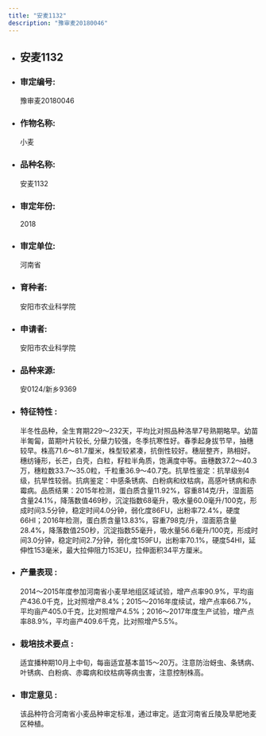 ```yaml
---
title: "安麦1132"
description: "豫审麦20180046"
---
```

* ## 安麦1132
* ###  审定编号:  
   豫审麦20180046

*  ### 作物名称:  
   小麦

*   ###  品种名称: 
    安麦1132

*   ### 审定年份: 
    2018

*   ### 审定单位:  
    河南省

*   ### 育种者:  
    安阳市农业科学院

*   ### 申请者:  
    安阳市农业科学院

*   ### 品种来源:  
    安0124/新乡9369

*   ### 特征特性 : 
     半冬性品种，全生育期229～232天，平均比对照品种洛旱7号熟期略早。幼苗半匍匐，苗期叶片较长, 分蘖力较强，冬季抗寒性好。春季起身拔节早，抽穗较早。株高71.6～81.7厘米，株型较紧凑，抗倒性较好。穗层整齐，熟相好。穗纺锤形，长芒，白壳，白粒，籽粒半角质，饱满度中等。亩穗数37.2～40.3万，穗粒数33.7～35.0粒，千粒重36.9～40.7克。抗旱性鉴定：抗旱级别4级，抗旱性较弱。抗病鉴定：中感条锈病、白粉病和纹枯病，高感叶锈病和赤霉病。品质结果：2015年检测，蛋白质含量11.92%，容重814克/升，湿面筋含量24.1%，降落数值469秒，沉淀指数68毫升，吸水量60.0毫升/100克，形成时间3.5分钟，稳定时间4.0分钟，弱化度86FU，出粉率72.4%，硬度66HI；2016年检测，蛋白质含量13.83%，容重798克/升，湿面筋含量28.4%，降落数值250秒，沉淀指数55毫升，吸水量56.6毫升/100克，形成时间3.0分钟，稳定时间2.7分钟，弱化度159FU，出粉率70.1%，硬度54HI，延伸性153毫米，最大拉伸阻力153EU，拉伸面积34平方厘米。

*   ### 产量表现 : 
    2014～2015年度参加河南省小麦旱地组区域试验，增产点率90.9%，平均亩产436.0千克，比对照增产8.4%；2015～2016年度续试，增产点率66.7%，平均亩产405.0千克，比对照增产4.5%；2016～2017年度生产试验，增产点率88.9%，平均亩产409.6千克，比对照增产5.5%。

*   ### 栽培技术要点 : 
    适宜播种期10月上中旬，每亩适宜基本苗15～20万。注意防治蚜虫、条锈病、叶锈病、白粉病、赤霉病和纹枯病等病虫害，注意控制株高。

*   ### 审定意见 : 
    该品种符合河南省小麦品种审定标准，通过审定。适宜河南省丘陵及旱肥地麦区种植。 
